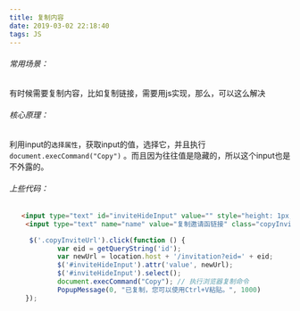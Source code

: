 ```yaml
---
title: 复制内容
date: 2019-03-02 22:18:40
tags: JS
---
```


###### 常用场景：
有时候需要复制内容，比如复制链接，需要用js实现，那么，可以这么解决
    
###### 核心原理：
利用input的`选择属性`，获取input的值，选择它，并且执行`document.execCommand("Copy")` 。而且因为往往值是隐藏的，所以这个input也是不外露的。
    
###### 上些代码：

```html
   <input type="text" id="inviteHideInput" value="" style="height: 1px;width: 1px;"> <!-- 这是隐藏的input -->
    <input type="text" name="name" value="复制邀请函链接" class="copyInviteUrl" /> <!-- 这是触发的Dom -->
```

```js
     $('.copyInviteUrl').click(function () {
            var eid = getQueryString('id');
            var newUrl = location.host + '/invitation?eid=' + eid;
            $('#inviteHideInput').attr('value', newUrl);
            $('#inviteHideInput').select();
            document.execCommand("Copy"); // 执行浏览器复制命令
            PopupMessage(0, "已复制，您可以使用Ctrl+V粘贴。", 1000)
    });
```